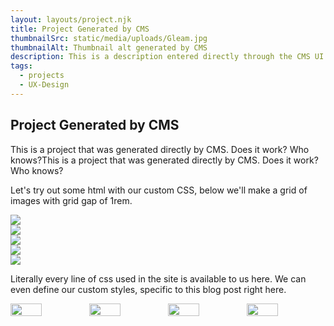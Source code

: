 ```yaml
---
layout: layouts/project.njk
title: Project Generated by CMS
thumbnailSrc: static/media/uploads/Gleam.jpg
thumbnailAlt: Thumbnail alt generated by CMS
description: This is a description entered directly through the CMS UI.
tags:
  - projects
  - UX-Design
---
```

<div class="stack><div class="stack>
  <h2>Project Generated by CMS</h2>
  <p>This is a project that was generated directly by CMS. Does it work? Who knows?This is a project that was generated directly by CMS. Does it work? Who knows?</p>
  <p>Let's try out some html with our custom CSS, below we'll make a grid of images with grid gap of 1rem.</p>

  <div class="grid gap:s0">
    <article class="frame-square">
      <img src="https://picsum.photos/800/400">
    </article>
    <article class="frame-square">
      <img src="https://picsum.photos/800">
    </article >
    <article class="frame-square">
      <img src="https://picsum.photos/800">
    </article>
    <article class="frame-square">
      <img src="https://picsum.photos/800">
    </article>
    <article class="frame-square">
      <img src="https://picsum.photos/800">
    </article>
  </div>

  <p> Literally every line of css used in the site is available to us here. We can even define our custom styles, specific to this blog post right here.</p>

  <style>
    .random-flex-container-lol {
      display: flex;
      justify-content: space-between;
    }

    .random-flex-container-lol > * {
      width: 40%;
    }
  </style>

  <div class="random-flex-container-lol">
    <img src="https://picsum.photos/800"><img src="https://picsum.photos/800">
    <img src="https://picsum.photos/800"><img src="https://picsum.photos/800">
  </div>
</div>
